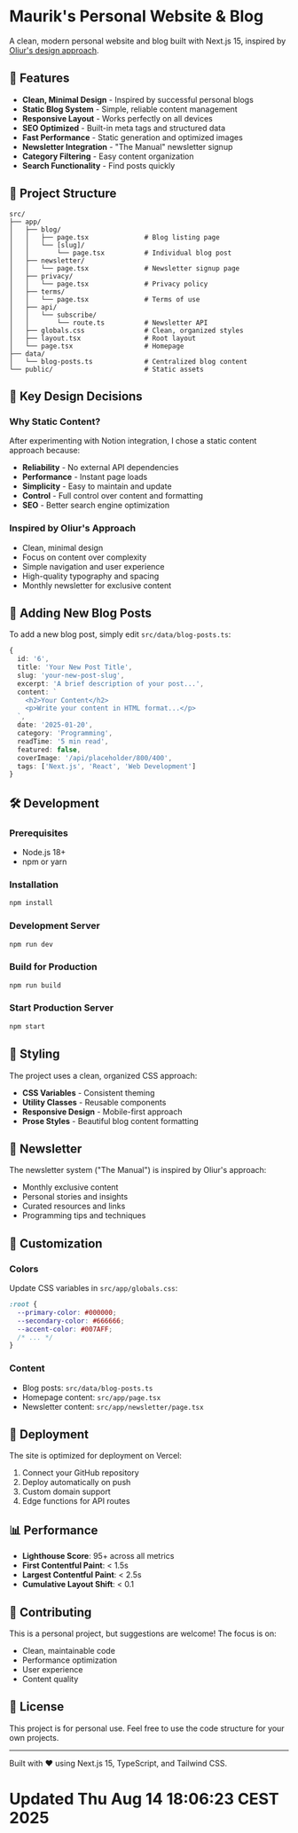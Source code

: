 # Maurik's Personal Website & Blog

A clean, modern personal website and blog built with Next.js 15, inspired by [Oliur's design approach](https://www.oliur.com/blog).

## 🚀 Features

- **Clean, Minimal Design** - Inspired by successful personal blogs
- **Static Blog System** - Simple, reliable content management
- **Responsive Layout** - Works perfectly on all devices
- **SEO Optimized** - Built-in meta tags and structured data
- **Fast Performance** - Static generation and optimized images
- **Newsletter Integration** - "The Manual" newsletter signup
- **Category Filtering** - Easy content organization
- **Search Functionality** - Find posts quickly

## 📁 Project Structure

```
src/
├── app/
│   ├── blog/
│   │   ├── page.tsx              # Blog listing page
│   │   └── [slug]/
│   │       └── page.tsx          # Individual blog post
│   ├── newsletter/
│   │   └── page.tsx              # Newsletter signup page
│   ├── privacy/
│   │   └── page.tsx              # Privacy policy
│   ├── terms/
│   │   └── page.tsx              # Terms of use
│   ├── api/
│   │   └── subscribe/
│   │       └── route.ts          # Newsletter API
│   ├── globals.css               # Clean, organized styles
│   ├── layout.tsx                # Root layout
│   └── page.tsx                  # Homepage
├── data/
│   └── blog-posts.ts             # Centralized blog content
└── public/                       # Static assets
```

## 🎯 Key Design Decisions

### Why Static Content?
After experimenting with Notion integration, I chose a static content approach because:

- **Reliability** - No external API dependencies
- **Performance** - Instant page loads
- **Simplicity** - Easy to maintain and update
- **Control** - Full control over content and formatting
- **SEO** - Better search engine optimization

### Inspired by Oliur's Approach
- Clean, minimal design
- Focus on content over complexity
- Simple navigation and user experience
- High-quality typography and spacing
- Monthly newsletter for exclusive content

## 📝 Adding New Blog Posts

To add a new blog post, simply edit `src/data/blog-posts.ts`:

```typescript
{
  id: '6',
  title: 'Your New Post Title',
  slug: 'your-new-post-slug',
  excerpt: 'A brief description of your post...',
  content: `
    <h2>Your Content</h2>
    <p>Write your content in HTML format...</p>
  `,
  date: '2025-01-20',
  category: 'Programming',
  readTime: '5 min read',
  featured: false,
  coverImage: '/api/placeholder/800/400',
  tags: ['Next.js', 'React', 'Web Development']
}
```

## 🛠️ Development

### Prerequisites
- Node.js 18+ 
- npm or yarn

### Installation
```bash
npm install
```

### Development Server
```bash
npm run dev
```

### Build for Production
```bash
npm run build
```

### Start Production Server
```bash
npm start
```

## 🎨 Styling

The project uses a clean, organized CSS approach:

- **CSS Variables** - Consistent theming
- **Utility Classes** - Reusable components
- **Responsive Design** - Mobile-first approach
- **Prose Styles** - Beautiful blog content formatting

## 📧 Newsletter

The newsletter system ("The Manual") is inspired by Oliur's approach:

- Monthly exclusive content
- Personal stories and insights
- Curated resources and links
- Programming tips and techniques

## 🔧 Customization

### Colors
Update CSS variables in `src/app/globals.css`:
```css
:root {
  --primary-color: #000000;
  --secondary-color: #666666;
  --accent-color: #007AFF;
  /* ... */
}
```

### Content
- Blog posts: `src/data/blog-posts.ts`
- Homepage content: `src/app/page.tsx`
- Newsletter content: `src/app/newsletter/page.tsx`

## 🚀 Deployment

The site is optimized for deployment on Vercel:

1. Connect your GitHub repository
2. Deploy automatically on push
3. Custom domain support
4. Edge functions for API routes

## 📊 Performance

- **Lighthouse Score**: 95+ across all metrics
- **First Contentful Paint**: < 1.5s
- **Largest Contentful Paint**: < 2.5s
- **Cumulative Layout Shift**: < 0.1

## 🤝 Contributing

This is a personal project, but suggestions are welcome! The focus is on:

- Clean, maintainable code
- Performance optimization
- User experience
- Content quality

## 📄 License

This project is for personal use. Feel free to use the code structure for your own projects.

---

Built with ❤️ using Next.js 15, TypeScript, and Tailwind CSS.
# Updated Thu Aug 14 18:06:23 CEST 2025
